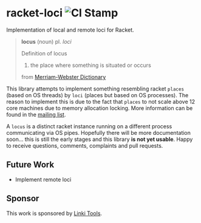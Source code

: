 # racket-loci ![CI Stamp](https://travis-ci.org/LinkiTools/racket-loci.svg?branch=master)

Implementation of local and remote loci for Racket.

> **locus** (noun)
> pl. *loci*
> 
> Definition of locus 
> 1. the place where something is situated or occurs
> 
> from [Merriam-Webster Dictionary](https://www.merriam-webster.com/dictionary/locus)

This library attempts to implement something resembling racket `places` (based on OS threads) by `loci` (places but based on OS processes). The reason to implement this is due to the fact that `places` to not scale above 12 core machines due to memory allocation locking. More information can be found in the [mailing list](https://groups.google.com/d/msg/racket-users/oE72JfIKDO4/zbFI6knhAQAJ).

A `locus` is a distinct racket instance running on a different process communicating via OS pipes. Hopefully there will be more documentation soon... this is still the early stages and this library **is not yet usable**. Happy to receive questions, comments, complaints and pull requests.

## Future Work

* Implement remote loci

## Sponsor

This work is sponsored by [Linki Tools](https://linki.tools).
